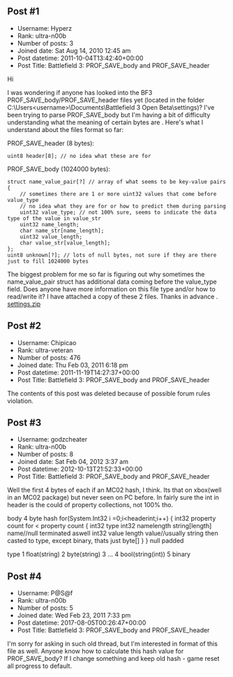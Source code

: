 ## Post #1
- Username: Hyperz
- Rank: ultra-n00b
- Number of posts: 3
- Joined date: Sat Aug 14, 2010 12:45 am
- Post datetime: 2011-10-04T13:42:40+00:00
- Post Title: Battlefield 3: PROF_SAVE_body and PROF_SAVE_header

Hi 

I was wondering if anyone has looked into the BF3 PROF_SAVE_body/PROF_SAVE_header files yet (located in  the folder C:\Users\<username>\Documents\Battlefield 3 Open Beta\settings\)? I've been trying to parse PROF_SAVE_body but I'm having a bit of difficulty understanding what the meaning of certain bytes are   . Here's what I understand about the files format so far:

PROF_SAVE_header (8 bytes):

```
uint8 header[8]; // no idea what these are for
```


PROF_SAVE_body (1024000 bytes):

```
struct name_value_pair[?] // array of what seems to be key-value pairs
{
    // sometimes there are 1 or more uint32 values that come before value_type
    // no idea what they are for or how to predict them during parsing
    uint32 value_type; // not 100% sure, seems to indicate the data type of the value in value_str
    uint32 name_length;
    char name_str[name_length];
    uint32 value_length;
    char value_str[value_length];
};
uint8 unknown[?]; // lots of null bytes, not sure if they are there just to fill 1024000 bytes

```


The biggest problem for me so far is figuring out why sometimes the name_value_pair struct has additional data coming before the value_type field. Does anyone have more information on this file type and/or how to read/write it? I have attached a copy of these 2 files. Thanks in advance  .
[settings.zip](https://xentaxbackup.github.io/file/4756_settings.zip)
## Post #2
- Username: Chipicao
- Rank: ultra-veteran
- Number of posts: 476
- Joined date: Thu Feb 03, 2011 6:18 pm
- Post datetime: 2011-11-19T14:27:37+00:00
- Post Title: Battlefield 3: PROF_SAVE_body and PROF_SAVE_header

The contents of this post was deleted because of possible forum rules violation.
## Post #3
- Username: godzcheater
- Rank: ultra-n00b
- Number of posts: 8
- Joined date: Sat Feb 04, 2012 3:37 am
- Post datetime: 2012-10-13T21:52:33+00:00
- Post Title: Battlefield 3: PROF_SAVE_body and PROF_SAVE_header

Well the first 4 bytes of each if an MC02 hash, I think. Its that on xbox(well in an MC02 package) but never seen on PC before.
In fairly sure the int in header is the could of property collections, not 100% tho.

body
4 byte hash
for(System.Int32 i =0;i<headerint;i++)
{
int32 property count
for < property count
{
int32 type
int32 namelength
string[length] name//null terminated aswell
int32 value length
value//usually string then casted to type, except binary, thats just byte[]
}
}
null padded

type
1 float(string)
2 byte(string)
3 ...
4 bool(string(int))
5 binary
## Post #4
- Username: P@S@f
- Rank: ultra-n00b
- Number of posts: 5
- Joined date: Wed Feb 23, 2011 7:33 pm
- Post datetime: 2017-08-05T00:26:47+00:00
- Post Title: Battlefield 3: PROF_SAVE_body and PROF_SAVE_header

I'm sorry for asking in such old thread, but I'm interested in format of this file as well.
Anyone know how to calculate this hash value for PROF_SAVE_body?
If I change something and keep old hash - game reset all progress to default.
